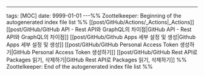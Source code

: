 ---
tags: [MOC]
date: 9999-01-01
---%% Zoottelkeeper: Beginning of the autogenerated index file list  %%
 [[post/GitHub/Actions/_Actions|_Actions]]
 [[post/GitHub/GitHub API - Rest API와 GraphQL의 차이점|GitHub API - Rest API와 GraphQL의 차이점]]
 [[post/GitHub/Github Apps 세부 설정 및 생성|Github Apps 세부 설정 및 생성]]
 [[post/GitHub/GitHub Personal Access Token 생성하기|GitHub Personal Access Token 생성하기]]
 [[post/GitHub/GitHub Rest API로 Packages 읽기, 삭제하기|GitHub Rest API로 Packages 읽기, 삭제하기]]
%% Zoottelkeeper: End of the autogenerated index file list  %%
